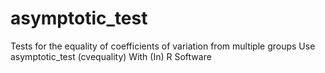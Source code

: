 # asymptotic_test
Tests for the equality of coefficients of variation from multiple groups Use asymptotic_test (cvequality) With (In) R Software
